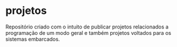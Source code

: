 # projetos

Repositório criado com o intuito de publicar projetos relacionados a programação de um modo geral e também projetos 
voltados para os sistemas embarcados.
